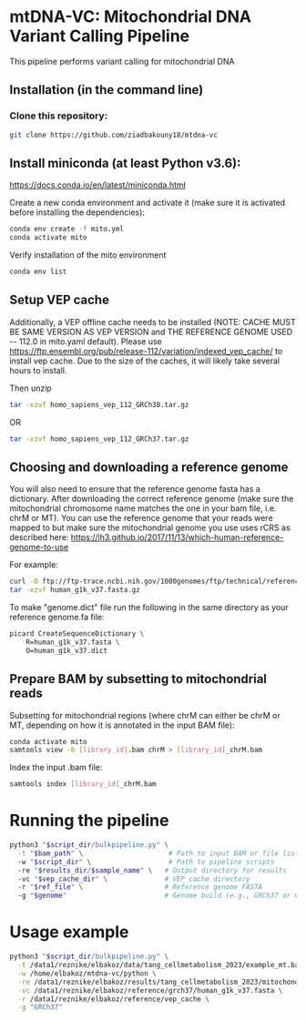 # mtDNA-VC: Mitochondrial DNA Variant Calling Pipeline

This pipeline performs variant calling for mitochondrial DNA

## Installation (in the command line)

### Clone this repository:
```bash
git clone https://github.com/ziadbakouny18/mtdna-vc
``` 

## Install miniconda (at least Python v3.6):
https://docs.conda.io/en/latest/miniconda.html


Create a new conda environment and activate it (make sure it is activated before installing the dependencies):

```bash
conda env create -f mito.yml
conda activate mito
``` 

Verify installation of the mito environment
```bash
conda env list
``` 

## Setup VEP cache
Additionally, a VEP offline cache needs to be installed (NOTE: CACHE MUST BE SAME VERSION AS VEP VERSION and THE REFERENCE GENOME USED -- 112.0 in mito.yaml default). Please use https://ftp.ensembl.org/pub/release-112/variation/indexed_vep_cache/ to install vep cache. Due to the size of the caches, it will likely take several hours to install.

Then unzip
```bash
tar -xzvf homo_sapiens_vep_112_GRCh38.tar.gz
``` 
OR
```bash
tar -xzvf homo_sapiens_vep_112_GRCh37.tar.gz
``` 

## Choosing and downloading a reference genome
You will also need to ensure that the reference genome fasta has a dictionary. After downloading the correct reference genome (make sure the mitochondrial chromosome name matches the one in your bam file, i.e. chrM or MT).
You can use the reference genome that your reads were mapped to but make sure the mitochondrial genome you use uses rCRS as described here:
https://lh3.github.io/2017/11/13/which-human-reference-genome-to-use

For example:
```bash
curl -O ftp://ftp-trace.ncbi.nih.gov/1000genomes/ftp/technical/reference/human_g1k_v37.fasta.gz
tar -xzvf human_g1k_v37.fasta.gz
``` 

To make "genome.dict" file run the following in the same directory as your reference genome.fa file:
```bash
picard CreateSequenceDictionary \
    R=human_g1k_v37.fasta \
    O=human_g1k_v37.dict
``` 

## Prepare BAM by subsetting to mitochondrial reads
Subsetting for mitochondrial regions (where chrM can either be chrM or MT, depending on how it is annotated in the input BAM file):
```bash
conda activate mito
samtools view -b [library_id].bam chrM > [library_id]_chrM.bam
``` 

Index the input .bam file:
```bash
samtools index [library_id]_chrM.bam
``` 

# Running the pipeline
```bash
python3 "$script_dir/bulkpipeline.py" \
  -t "$bam_path" \                     # Path to input BAM or file list
  -w "$script_dir" \                   # Path to pipeline scripts
  -re "$results_dir/$sample_name" \   # Output directory for results
  -vc "$vep_cache_dir" \              # VEP cache directory
  -r "$ref_file" \                    # Reference genome FASTA
  -g "$genome"                        # Genome build (e.g., GRCh37 or GRCh38)
``` 

# Usage example
```bash
python3 "$script_dir/bulkpipeline.py" \
  -t /data1/reznike/elbakoz/data/tang_cellmetabolism_2023/example_mt.bam \
  -w /home/elbakoz/mtdna-vc/python \
  -re /data1/reznike/elbakoz/results/tang_cellmetabolism_2023/mitochondrial_variant_calling \
  -vc /data1/reznike/elbakoz/reference/grch37/human_g1k_v37.fasta \
  -r /data1/reznike/elbakoz/reference/vep_cache \
  -g "GRCh37"
``` 

